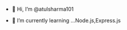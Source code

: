 - 👋 Hi, I’m @atulsharma101

- 🌱 I’m currently learning ...Node.js,Express.js


<!---
atulsharma101/atulsharma101 is a ✨ special ✨ repository because its `README.md` (this file) appears on your GitHub profile.
You can click the Preview link to take a look at your changes.
--->
